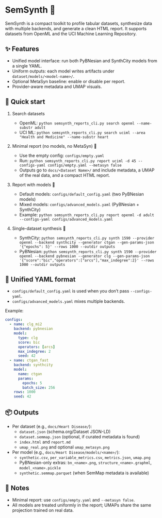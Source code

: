 # SemSynth 🚀

SemSynth is a compact toolkit to profile tabular datasets, synthesize data with multiple backends, and generate a clean HTML report. It supports datasets from OpenML and the UCI Machine Learning Repository.

## ✨ Features
- Unified model interface: run both PyBNesian and SynthCity models from a single YAML.
- Uniform outputs: each model writes artifacts under `dataset/models/<model-name>/`.
- Optional MetaSyn baseline: enable or disable per report.
- Provider-aware metadata and UMAP visuals.

## 🔎 Quick start
1. Search datasets
   - OpenML: `python semsynth_reports_cli.py search openml --name-substr adult`
   - UCI ML: `python semsynth_reports_cli.py search uciml --area "Health and Medicine" --name-substr heart`

2. Minimal report (no models, no MetaSyn) 🧪
   - Use the empty config: `configs/empty.yaml`
   - Run: `python semsynth_reports_cli.py report uciml -d 45 --configs-yaml configs/empty.yaml --metasyn false`
   - Outputs go to `docs/<Dataset Name>/` and include metadata, a UMAP of the real data, and a compact HTML report.

3. Report with models 🤖
   - Default models: `configs/default_config.yaml` (two PyBNesian models)
   - Mixed models: `configs/advanced_models.yaml` (PyBNesian + SynthCity)
   - Example: `python semsynth_reports_cli.py report openml -d adult --configs-yaml configs/advanced_models.yaml`

4. Single-dataset synthesis 🧬
   - SynthCity: `python semsynth_reports_cli.py synth 1590 --provider openml --backend synthcity --generator ctgan --gen-params-json '{"epochs": 5}' --rows 1000 --outdir outputs`
   - PyBNesian: `python semsynth_reports_cli.py synth 1590 --provider openml --backend pybnesian --generator clg --gen-params-json '{"score":"bic","operators":["arcs"],"max_indegree":2}' --rows 1000 --outdir outputs`

## 📄 Unified YAML format
- `configs/default_config.yaml` is used when you don’t pass `--configs-yaml`.
- `configs/advanced_models.yaml` mixes multiple backends.

Example:
```yaml
configs:
  - name: clg_mi2
    backend: pybnesian
    model:
      type: clg
      score: bic
      operators: [arcs]
      max_indegree: 2
      seed: 42
  - name: ctgan_fast
    backend: synthcity
    model:
      name: ctgan
      params:
        epochs: 5
        batch_size: 256
    rows: 1000
    seed: 42
```

## 📦 Outputs
- Per dataset (e.g., `docs/Heart Disease/`):
  - `dataset.json` (schema.org/Dataset JSON-LD)
  - `dataset.semmap.json` (optional, if curated metadata is found)
  - `index.html` and `report.md`
  - `umap_real.png` and optional `umap_metasyn.png`
- Per model (e.g., `docs/Heart Disease/models/<name>/`):
  - `synthetic.csv`, `per_variable_metrics.csv`, `metrics.json`, `umap.png`
  - PyBNesian-only extras: `bn_<name>.png`, `structure_<name>.graphml`, `model_<name>.pickle`
  - `synthetic.semmap.parquet` (when SemMap metadata is available)

## 📝 Notes
- Minimal report: use `configs/empty.yaml` and `--metasyn false`.
- All models are treated uniformly in the report; UMAPs share the same projection trained on real data.
